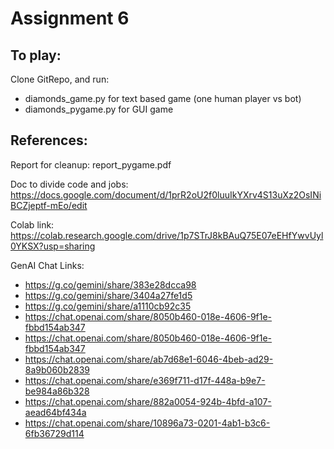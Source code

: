 # Assignment 6

## To play:
Clone GitRepo, and run:
- diamonds_game.py for text based game (one human player vs bot)
- diamonds_pygame.py for GUI game


## References:
Report for cleanup: report_pygame.pdf

Doc to divide code and jobs:  
https://docs.google.com/document/d/1prR2oU2f0luuIkYXrv4S13uXz2OsINiBCZjeptf-mEo/edit

Colab link:  
https://colab.research.google.com/drive/1p7STrJ8kBAuQ75E07eEHfYwvUyl0YKSX?usp=sharing

GenAI Chat Links:  
- https://g.co/gemini/share/383e28dcca98
- https://g.co/gemini/share/3404a27fe1d5
- https://g.co/gemini/share/a1110cb92c35
- https://chat.openai.com/share/8050b460-018e-4606-9f1e-fbbd154ab347
- https://chat.openai.com/share/8050b460-018e-4606-9f1e-fbbd154ab347
- https://chat.openai.com/share/ab7d68e1-6046-4beb-ad29-8a9b060b2839
- https://chat.openai.com/share/e369f711-d17f-448a-b9e7-be984a86b328
- https://chat.openai.com/share/882a0054-924b-4bfd-a107-aead64bf434a
- https://chat.openai.com/share/10896a73-0201-4ab1-b3c6-6fb36729d114

